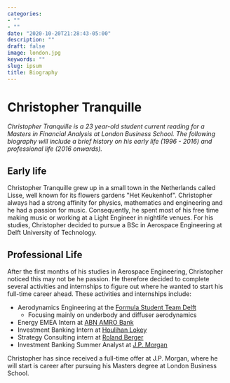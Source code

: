 ```yaml
---
categories:
- ""
- ""
date: "2020-10-20T21:28:43-05:00"
description: ""
draft: false
image: london.jpg
keywords: ""
slug: ipsum
title: Biography
---
```

# Christopher Tranquille

*Christopher Tranquille is a 23 year-old student current reading for a Masters in Financial Analysis at London Business School. The following biography will include a brief history on his early life (1996 - 2016) and professional life (2016 onwards).*

## Early life

Christopher Tranquille grew up in a small town in the Netherlands called Lisse, well known for its flowers gardens "Het Keukenhof". Christopher always had a strong affinity for physics, mathematics and engineering and he had a passion for music. Consequently, he spent most of his free time making music or working at a Light Engineer in nightlife venues. For his studies, Christopher decided to pursue a BSc in Aerospace Engineering at Delft University of Technology.  

## Professional Life

After the first months of his studies in Aerospace Engineering, Christopher noticed this may not be he passion. He therefore decided to complete several activities and internships to figure out where he wanted to start his full-time career ahead. These activities and internships include: 

* Aerodynamics Engineering at the [Formula Student Team Delft](fsteamdelft.nl)
  * Focusing mainly on underbody and diffuser aerodynamics
* Energy EMEA Intern at [ABN AMRO Bank](https://www.abnamro.com/nl/index.html) 
* Investment Banking Intern  at [Houlihan Lokey](https://hl.com/)
* Strategy Consulting intern at [Roland Berger](http://rolandberger.com/)
* Investment Banking Summer Analyst at [J.P. Morgan](https://www.jpmorgan.com/)

Christopher has since received a full-time offer at J.P. Morgan, where he will start is career after pursuing his Masters degree at London Business School. 
 